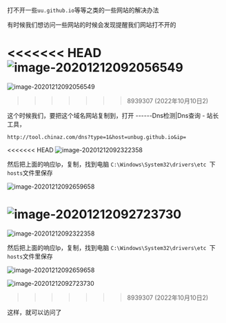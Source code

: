 打不开一些`uu.github.io`等等之类的一些网站的解决办法

有时候我们想访问一些网站的时候会发现提醒我们网站打不开的

<<<<<<< HEAD
![image-20201212092056549](C:\Users\Administrator\AppData\Roaming\Typora\typora-user-images\image-20201212092056549.png)
=======
![image-20201212092056549](E:\ljy\资料\img\typora-user-images\image-20201212092056549.png)
>>>>>>> 8939307 (2022年10月10日2)

这个时候我们，要把这个域名网站复制到，打开 ------Dns检测|Dns查询 - 站长工具，

`http://tool.chinaz.com/dns?type=1&host=unbug.github.io&ip=`

<<<<<<< HEAD
![image-20201212092322358](C:\Users\Administrator\AppData\Roaming\Typora\typora-user-images\image-20201212092322358.png)

然后把上面的响应Ip，复制，找到电脑 `C:\Windows\System32\drivers\etc `下`hosts`文件里保存

![image-20201212092659658](C:\Users\Administrator\AppData\Roaming\Typora\typora-user-images\image-20201212092659658.png)

![image-20201212092723730](C:\Users\Administrator\AppData\Roaming\Typora\typora-user-images\image-20201212092723730.png)
=======
![image-20201212092322358](E:\ljy\资料\img\typora-user-images\image-20201212092322358.png)

然后把上面的响应Ip，复制，找到电脑 `C:\Windows\System32\drivers\etc `下`hosts`文件里保存

![image-20201212092659658](E:\ljy\资料\img\typora-user-images\image-20201212092659658.png)

![image-20201212092723730](E:\ljy\资料\img\typora-user-images\image-20201212092723730.png)
>>>>>>> 8939307 (2022年10月10日2)

这样，就可以访问了